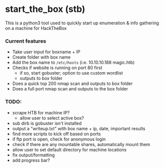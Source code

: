 # start_the_box (stb)

This is a python3 tool used to quickly start up enumeration & info gathering on a machine for HackTheBox

### Current features
* Take user input for boxname + IP
* Create folder with box name
* Add the box name to `/etc/hosts` (i.e. 10.10.10.188 magic.htb)
* Checks if website is running on port 80 first
	* if so, start gobuster; option to use custom wordlist
	* outputs to box folder
* Does a quick top 200 nmap scan and outputs to box folder
* Does a full port nmap scan and outputs to the box folder


### TODO:
* scrape HTB for machine IP?
	* allow user to select active box?
* sub dirb is gobuster isn't installed
* output a "writeup.txt" with box name + ip, date, important results
* find more scripts to kick off based on ports
* if ftp port is open, check for anonymous login
* check if there are any mountable shares, automatically mount them
* allow user to set default directory for machine locations
* fix output/formatting
* add progress bar?

